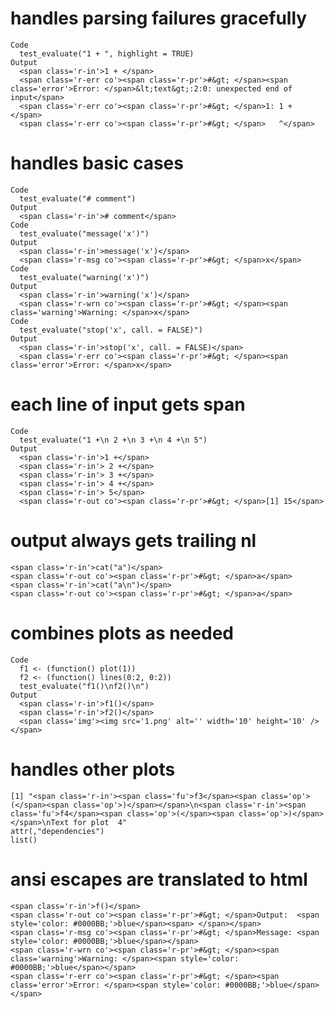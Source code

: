 # handles parsing failures gracefully

    Code
      test_evaluate("1 + ", highlight = TRUE)
    Output
      <span class='r-in'>1 + </span>
      <span class='r-err co'><span class='r-pr'>#&gt; </span><span class='error'>Error: </span>&lt;text&gt;:2:0: unexpected end of input</span>
      <span class='r-err co'><span class='r-pr'>#&gt; </span>1: 1 + </span>
      <span class='r-err co'><span class='r-pr'>#&gt; </span>   ^</span>

# handles basic cases

    Code
      test_evaluate("# comment")
    Output
      <span class='r-in'># comment</span>
    Code
      test_evaluate("message('x')")
    Output
      <span class='r-in'>message('x')</span>
      <span class='r-msg co'><span class='r-pr'>#&gt; </span>x</span>
    Code
      test_evaluate("warning('x')")
    Output
      <span class='r-in'>warning('x')</span>
      <span class='r-wrn co'><span class='r-pr'>#&gt; </span><span class='warning'>Warning: </span>x</span>
    Code
      test_evaluate("stop('x', call. = FALSE)")
    Output
      <span class='r-in'>stop('x', call. = FALSE)</span>
      <span class='r-err co'><span class='r-pr'>#&gt; </span><span class='error'>Error: </span>x</span>

# each line of input gets span

    Code
      test_evaluate("1 +\n 2 +\n 3 +\n 4 +\n 5")
    Output
      <span class='r-in'>1 +</span>
      <span class='r-in'> 2 +</span>
      <span class='r-in'> 3 +</span>
      <span class='r-in'> 4 +</span>
      <span class='r-in'> 5</span>
      <span class='r-out co'><span class='r-pr'>#&gt; </span>[1] 15</span>

# output always gets trailing nl

    <span class='r-in'>cat("a")</span>
    <span class='r-out co'><span class='r-pr'>#&gt; </span>a</span>
    <span class='r-in'>cat("a\n")</span>
    <span class='r-out co'><span class='r-pr'>#&gt; </span>a</span>

# combines plots as needed

    Code
      f1 <- (function() plot(1))
      f2 <- (function() lines(0:2, 0:2))
      test_evaluate("f1()\nf2()\n")
    Output
      <span class='r-in'>f1()</span>
      <span class='r-in'>f2()</span>
      <span class='img'><img src='1.png' alt='' width='10' height='10' /></span>

# handles other plots

    [1] "<span class='r-in'><span class='fu'>f3</span><span class='op'>(</span><span class='op'>)</span></span>\n<span class='r-in'><span class='fu'>f4</span><span class='op'>(</span><span class='op'>)</span></span>\nText for plot  4"
    attr(,"dependencies")
    list()

# ansi escapes are translated to html

    <span class='r-in'>f()</span>
    <span class='r-out co'><span class='r-pr'>#&gt; </span>Output:  <span style='color: #0000BB;'>blue</span><span> </span></span>
    <span class='r-msg co'><span class='r-pr'>#&gt; </span>Message: <span style='color: #0000BB;'>blue</span></span>
    <span class='r-wrn co'><span class='r-pr'>#&gt; </span><span class='warning'>Warning: </span><span style='color: #0000BB;'>blue</span></span>
    <span class='r-err co'><span class='r-pr'>#&gt; </span><span class='error'>Error: </span><span style='color: #0000BB;'>blue</span></span>

